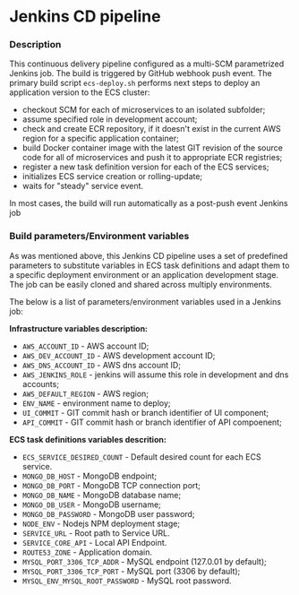 Jenkins CD  pipeline
=================

### Description

This continuous delivery pipeline configured as a multi-SCM parametrized Jenkins job. The build is triggered by GitHub webhook push event. The primary build script `ecs-deploy.sh` performs next steps to deploy an application version to the ECS cluster:
- checkout SCM for each of microservices to an isolated subfolder;
- assume specified role in development account;
- check and create ECR repository, if it doesn't exist in the current AWS region for a specific application container;
- build Docker container image with the latest GIT revision of the source code for all of microservices and push it to appropriate ECR registries;
- register a new task definition version for each of the ECS services;
- initializes ECS service creation or rolling-update;
- waits for "steady" service event.

In most cases, the build will run automatically as a post-push event Jenkins job

### Build parameters/Environment variables

As was mentioned above, this Jenkins CD pipeline uses a set of predefined parameters to substitute variables in ECS task definitions and adapt them to a specific deployment environment or an application development stage. The job can be easily cloned and shared across multiply environments.  


The below is a list of parameters/environment variables used in a Jenkins job:

**Infrastructure variables description:**

- `AWS_ACCOUNT_ID` - AWS account ID;
- `AWS_DEV_ACCOUNT_ID` - AWS development account ID;
- `AWS_DNS_ACCOUNT_ID` - AWS dns account ID;
- `AWS_JENKINS_ROLE` - jenkins will assume this role in development and dns accounts;
- `AWS_DEFAULT_REGION` - AWS region;
- `ENV_NAME` - environment name to deploy;
- `UI_COMMIT` - GIT commit hash or branch identifier of UI component;
- `API_COMMIT` - GIT commit hash or branch identifier of API compoenent;

**ECS task definitions variables descrition:**

- `ECS_SERVICE_DESIRED_COUNT` - Default desired count for each ECS service.
- `MONGO_DB_HOST` - MongoDB endpoint;
- `MONGO_DB_PORT` - MongoDB TCP connection port;
- `MONGO_DB_NAME` - MongoDB database name;
- `MONGO_DB_USER` - MongoDB username;
- `MONGO_DB_PASSWORD` - MongoDB user password;
- `NODE_ENV` - Nodejs NPM deployment stage;
- `SERVICE_URL` - Root path to Service URL.
- `SERVICE_CORE_API` - Local API Endpoint.
- `ROUTE53_ZONE` - Application domain.
- `MYSQL_PORT_3306_TCP_ADDR` - MySQL endpoint (127.0.01 by default);
- `MYSQL_PORT_3306_TCP_PORT` - MySQL port (3306 by default);
- `MYSQL_ENV_MYSQL_ROOT_PASSWORD` - MySQL root password.
